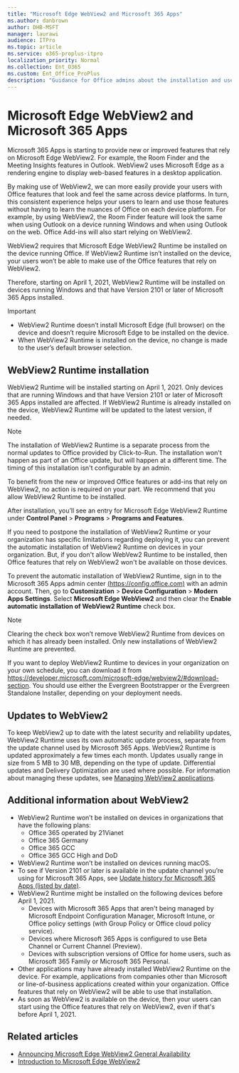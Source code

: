 ```yaml
---
title: "Microsoft Edge WebView2 and Microsoft 365 Apps"
ms.author: danbrown
author: DHB-MSFT
manager: laurawi
audience: ITPro
ms.topic: article
ms.service: o365-proplus-itpro
localization_priority: Normal
ms.collection: Ent_O365
ms.custom: Ent_Office_ProPlus
description: "Guidance for Office admins about the installation and use of Microsoft Edge WebView2 on devices running Microsoft 365 Apps."
---
```


# Microsoft Edge WebView2 and Microsoft 365 Apps

Microsoft 365 Apps is starting to provide new or improved features that rely on Microsoft Edge WebView2. For example, the Room Finder and the Meeting Insights features in Outlook. WebView2 uses Microsoft Edge as a rendering engine to display web-based features in a desktop application.

By making use of WebView2, we can more easily provide your users with Office features that look and feel the same across device platforms. In turn, this consistent experience helps your users to learn and use those features without having to learn the nuances of Office on each device platform. For example, by using WebView2, the Room Finder feature will look the same when using Outlook on a device running Windows and when using Outlook on the web. Office Add-ins will also start relying on WebView2.

WebView2 requires that Microsoft Edge WebView2 Runtime be installed on the device running Office. If WebView2 Runtime isn’t installed on the device, your users won’t be able to make use of the Office features that rely on WebView2. 

Therefore, starting on April 1, 2021, WebView2 Runtime will be installed on devices running Windows and that have Version 2101 or later of Microsoft 365 Apps installed.

> [!IMPORTANT]
> - WebView2 Runtime doesn’t install Microsoft Edge (full browser) on the device and doesn’t require Microsoft Edge to be installed on the device.
> - When WebView2 Runtime is installed on the device, no change is made to the user’s default browser selection.

## WebView2 Runtime installation

WebView2 Runtime will be installed starting on April 1, 2021. Only devices that are running Windows and that have Version 2101 or later of Microsoft 365 Apps installed are affected. If WebView2 Runtime is already installed on the device, WebView2 Runtime will be updated to the latest version, if needed.

> [!NOTE]
> The installation of WebView2 Runtime is a separate process from the normal updates to Office provided by Click-to-Run. The installation won't happen as part of an Office update, but will happen at a different time. The timing of this installation isn't configurable by an admin.

To benefit from the new or improved Office features or add-ins that rely on WebView2, no action is required on your part. We recommend that you allow WebView2 Runtime to be installed.

After installation, you’ll see an entry for Microsoft Edge WebView2 Runtime under **Control Panel** > **Programs** > **Programs and Features**.

If you need to postpone the installation of WebView2 Runtime or your organization has specific limitations regarding deploying it, you can prevent the automatic installation of WebView2 Runtime on devices in your organization. But, if you don't allow WebVew2 Runtime to be installed, then Office features that rely on WebView2 won't be available on those devices.

To prevent the automatic installation of WebView2 Runtime, sign in to the Microsoft 365 Apps admin center [(https://config.office.com)](https://config.office.com) with an admin account. Then, go to **Customization** > **Device Configuration** > **Modern Apps Settings**. Select **Microsoft Edge WebView2** and then clear the **Enable automatic installation of WebView2 Runtime** check box.

> [!NOTE]
> Clearing the check box won’t remove WebView2 Runtime from devices on which it has already been installed. Only new installations of WebView2 Runtime are prevented.

If you want to deploy WebView2 Runtime to devices in your organization on your own schedule, you can download it from https://developer.microsoft.com/microsoft-edge/webview2/#download-section. You should use either the Evergreen Bootstrapper or the Evergreen Standalone Installer, depending on your deployment needs.

## Updates to WebView2

To keep WebView2 up to date with the latest security and reliability updates, WebView2 Runtime uses its own automatic update process, separate from the update channel used by Microsoft 365 Apps. WebView2 Runtime is updated approximately a few times each month. Updates usually range in size from 5 MB to 30 MB, depending on the type of update. Differential updates and Delivery Optimization are used where possible. For information about managing these updates, see [Managing WebView2 applications](/microsoft-edge/webview2/concepts/enterprise).


## Additional information about WebView2

- WebView2 Runtime won’t be installed on devices in organizations that have the following plans:
  - Office 365 operated by 21Vianet
  - Office 365 Germany
  - Office 365 GCC
  - Office 365 GCC High and DoD
- WebView2 Runtime won’t be installed on devices running macOS.
- To see if Version 2101 or later is available in the update channel you’re using for Microsoft 365 Apps, see [Update history for Microsoft 365 Apps (listed by date)](/officeupdates/update-history-microsoft365-apps-by-date).
- WebView2 Runtime might be installed on the following devices before April 1, 2021.
  - Devices with Microsoft 365 Apps that aren't being managed by Microsoft Endpoint Configuration Manager, Microsoft Intune, or Office policy settings (with Group Policy or Office cloud policy service).
  - Devices where Microsoft 365 Apps is configured to use Beta Channel or Current Channel (Preview).
  - Devices with subscription versions of Office for home users, such as Microsoft 365 Family or Microsoft 365 Personal.
- Other applications may have already installed WebView2 Runtime on the device. For example, applications from companies other than Microsoft or line-of-business applications created within your organization. Office features that rely on WebView2 will be able to use that installation.
- As soon as WebView2 is available on the device, then your users can start using the Office features that rely on WebView2, even if that's before April 1, 2021.
 
## Related articles

- [Announcing Microsoft Edge WebView2 General Availability](https://blogs.windows.com/msedgedev/2020/10/19/edge-webview2-general-availability/)
- [Introduction to Microsoft Edge WebView2](/microsoft-edge/webview2)